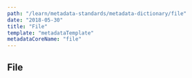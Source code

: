 ```yaml
---
path: "/learn/metadata-standards/metadata-dictionary/file"
date: "2018-05-30"
title: "File"
template: "metadataTemplate"
metadataCoreName: "file"
---
```


## File
